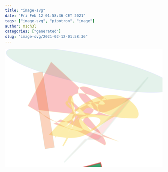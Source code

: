 ```yaml
---
title: "image-svg"
date: "Fri Feb 12 01:58:36 CET 2021"
tags: ["image-svg", "pipotron", "image"]
author: m1ch3l
categories: ["generated"]
slug: "image-svg/2021-02-12-01:58:36"
---
```


![](image.svg)
